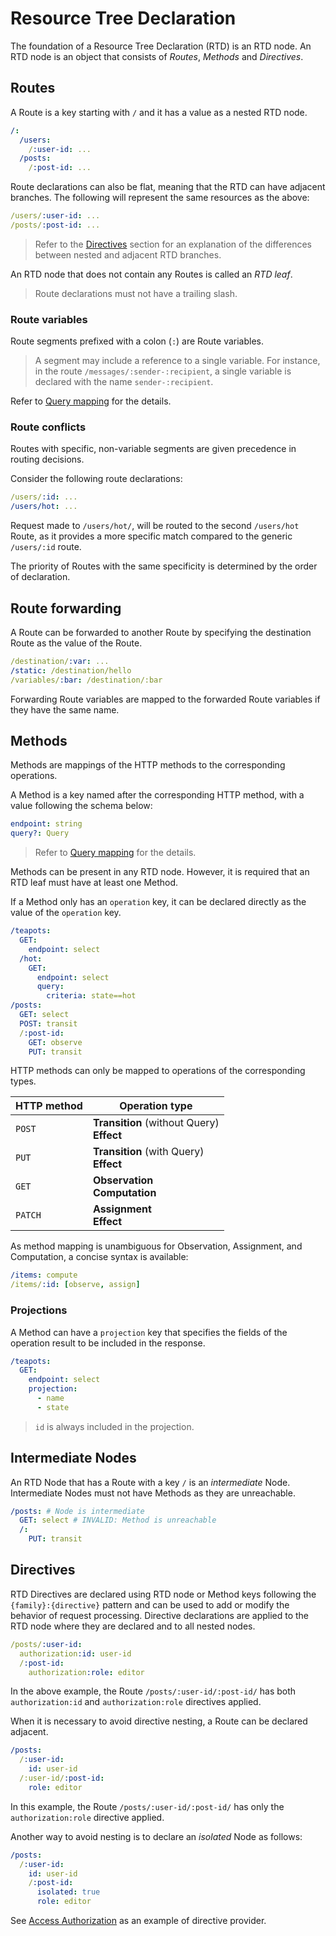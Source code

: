 # Resource Tree Declaration

The foundation of a Resource Tree Declaration (RTD) is an RTD node.
An RTD node is an object that consists of _Routes_, _Methods_ and _Directives_.

## Routes

A Route is a key starting with `/` and it has a value as a nested RTD node.

```yaml
/:
  /users:
    /:user-id: ...
  /posts:
    /:post-id: ...
```

Route declarations can also be flat, meaning that the RTD can have adjacent branches.
The following will represent the same resources as the above:

```yaml
/users/:user-id: ...
/posts/:post-id: ...
```

> Refer to the [Directives](#directives) section for an explanation of the differences between
> nested and adjacent RTD branches.

An RTD node that does not contain any Routes is called an _RTD leaf_.

> Route declarations must not have a trailing slash.

### Route variables

Route segments prefixed with a colon (`:`) are Route variables.

> A segment may include a reference to a single variable.
> For instance, in the route `/messages/:sender-:recipient`,
> a single variable is declared with the name `sender-:recipient`.

Refer to [Query mapping](query.md) for the details.

### Route conflicts

Routes with specific, non-variable segments are given precedence in routing decisions.

Consider the following route declarations:

```yaml
/users/:id: ...
/users/hot: ...
```

Request made to `/users/hot/`, will be routed to the second `/users/hot` Route,
as it provides a more specific match compared to the generic `/users/:id` route.

The priority of Routes with the same specificity is determined by the order of declaration.

## Route forwarding

A Route can be forwarded to another Route by specifying the destination Route as the value of the
Route.

```yaml
/destination/:var: ...
/static: /destination/hello
/variables/:bar: /destination/:bar
```

Forwarding Route variables are mapped to the forwarded Route variables if they have the same name.

## Methods

Methods are mappings of the HTTP methods to the corresponding operations.

A Method is a key named after the corresponding HTTP method, with a value following the schema
below:

```yaml
endpoint: string
query?: Query
```

> Refer to [Query mapping](query.md) for the details.

Methods can be present in any RTD node.
However, it is required that an RTD leaf must have at least one Method.

If a Method only has an `operation` key, it can be declared directly as the value of the `operation`
key.

```yaml
/teapots:
  GET:
    endpoint: select
  /hot:
    GET:
      endpoint: select
      query:
        criteria: state==hot
/posts:
  GET: select
  POST: transit
  /:post-id:
    GET: observe
    PUT: transit
```

HTTP methods can only be mapped to operations of the corresponding types.

| HTTP method | Operation type                                |
|-------------|-----------------------------------------------|
| `POST`      | **Transition** (without Query)<br/>**Effect** |
| `PUT`       | **Transition** (with Query)<br/>**Effect**    |
| `GET`       | **Observation**<br/>**Computation**           |
| `PATCH`     | **Assignment**<br/>**Effect**                 |

As method mapping is unambiguous for Observation, Assignment, and Computation, a concise syntax is
available:

```yaml
/items: compute
/items/:id: [observe, assign]
```

### Projections

A Method can have a `projection` key that specifies the fields of the operation result to be
included in the response.

```yaml
/teapots:
  GET:
    endpoint: select
    projection:
      - name
      - state
```

> `id` is always included in the projection.

## Intermediate Nodes

An RTD Node that has a Route with a key `/` is an _intermediate_ Node.
Intermediate Nodes must not have Methods as they are unreachable.

```yaml
/posts: # Node is intermediate
  GET: select # INVALID: Method is unreachable
  /:
    PUT: transit
```

## Directives

RTD Directives are declared using RTD node or Method keys following the `{family}:{directive}`
pattern and can be used
to add or modify the behavior of request processing. Directive declarations are applied to the RTD
node where they are
declared and to all nested nodes.

```yaml
/posts/:user-id:
  authorization:id: user-id
  /:post-id:
    authorization:role: editor
```

In the above example, the Route `/posts/:user-id/:post-id/` has both `authorization:id`
and `authorization:role` directives applied.

When it is necessary to avoid directive nesting, a Route can be declared adjacent.

```yaml
/posts:
  /:user-id:
    id: user-id
  /:user-id/:post-id:
    role: editor
```

In this example, the Route `/posts/:user-id/:post-id/` has only the `authorization:role` directive
applied.

Another way to avoid nesting is to declare an _isolated_ Node as follows:

```yaml
/posts:
  /:user-id:
    id: user-id
    /:post-id:
      isolated: true
      role: editor
```

See [Access Authorization](./access.md) as an example of directive provider.
